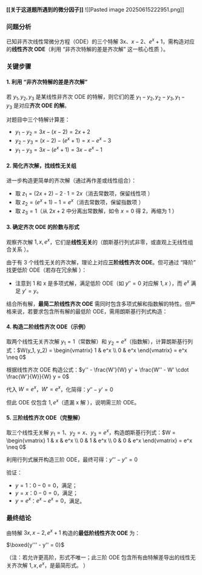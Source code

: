 **[[关于这道题所遇到的微分因子]]**
![[Pasted image 20250615222951.png]]
### 问题分析

已知非齐次线性常微分方程（ODE）的三个特解 3x、$x - 2$、$e^x + 1$，需构造对应的**线性齐次 ODE**（利用 “非齐次特解的差是齐次解” 这一核心性质 ）。

### 关键步骤

#### 1. 利用 “非齐次特解的差是齐次解”

若 $y_1, y_2, y_3$ 是某线性非齐次 ODE 的特解，则它们的差 $y_1 - y_2, y_2 - y_3, y_1 - y_3$ 是对应**齐次 ODE 的解**。

对题目中三个特解计算差：

- $y_1 - y_2 = 3x - (x - 2) = 2x + 2$
- $y_2 - y_3 = (x - 2) - (e^x + 1) = x - e^x - 3$
- $y_1 - y_3 = 3x - (e^x + 1) = 3x - e^x - 1$

#### 2. 简化齐次解，找线性无关组

进一步构造更简单的齐次解（通过再作差或线性组合）：

- 取 $z_1 = (2x + 2) - 2 \cdot 1 = 2x$（消去常数项，保留线性项 ）
- 取 $z_2 = (e^x + 1) - 1 = e^x$（消去常数项，保留指数项 ）
- 取 $z_3 = 1$（从 $2x + 2$ 中分离出常数解，如令 $x = 0$ 得 2，再缩为 1 ）
#### 3. 确定齐次 ODE 的阶数与形式

观察齐次解 $1, x, e^x$，它们是**线性无关**的（朗斯基行列式非零，或直观上无线性组合关系 ）。

由于有 3 个线性无关的齐次解，理论上对应**三阶线性齐次 ODE**。但可通过 “降阶” 找更低阶 ODE（若存在冗余解 ）：

- 注意到 1 和 x 是多项式解，满足低阶 ODE（如 $y'' = 0$ 对应解 $1, x$ ），而 $e^x$ 满足 $y' = y$。

结合所有解，**最简二阶线性齐次 ODE** 需同时包含多项式解和指数解的特性。但严格来说，若要求包含所有解的最低阶 ODE，需用朗斯基行列式构造：

#### 4. 构造二阶线性齐次 ODE（示例）

取两个线性无关齐次解 $y_1 = 1$（常数解）和 $y_2 = e^x$（指数解），计算朗斯基行列式：$W(y_1, y_2) = \begin{vmatrix} 1 & e^x \\ 0 & e^x \end{vmatrix} = e^x \neq 0$

根据线性齐次 ODE 构造公式：$y'' - \frac{W'}{W} y' + \frac{W'' - W' \cdot \frac{W'}{W}}{W} y = 0$

代入 $W = e^x$，$W' = e^x$，化简得：$y'' - y' = 0$

但此 ODE 仅包含 $1, e^x$（遗漏 x 解 ），说明需三阶 ODE。

#### 5. 三阶线性齐次 ODE（完整解）

取三个线性无关解 $y_1 = 1$、$y_2 = x$、$y_3 = e^x$，构造朗斯基行列式：$W = \begin{vmatrix} 1 & x & e^x \\ 0 & 1 & e^x \\ 0 & 0 & e^x \end{vmatrix} = e^x \neq 0$

利用行列式展开构造三阶 ODE，最终可得：$y''' - y'' = 0$

验证：

- $y = 1$：$0 - 0 = 0$，满足；
- $y = x$：$0 - 0 = 0$，满足；
- $y = e^x$：$e^x - e^x = 0$，满足。

### 最终结论

由特解 $3x, x - 2, e^x + 1$ 构造的**最低阶线性齐次 ODE** 为：


$\boxed{y''' - y'' = 0}$


（注：若允许更高阶，形式不唯一；此三阶 ODE 包含所有由特解差导出的线性无关齐次解 $1, x, e^x$，是最简形式。 ）